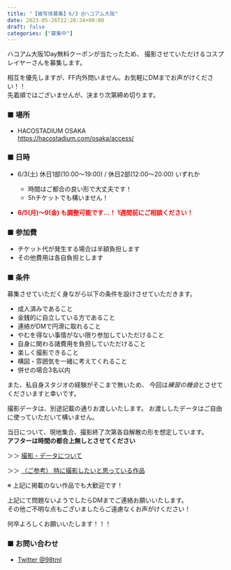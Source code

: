```yaml
---
title: "【被写体募集】6/3 @ハコアム大阪"
date: 2023-05-26T22:28:24+09:00
draft: false
categories: ["募集中"]
---
```


ハコアム大阪1Day無料クーポンが当たったため、
撮影させていただけるコスプレイヤーさんを募集します。

相互を優先しますが、FF内外問いません。お気軽にDMまでお声がけください！！  
先着順ではございませんが、決まり次第締め切ります。


### ■ 場所

* HACOSTADIUM OSAKA  
https://hacostadium.com/osaka/access/

### ■ 日時

* 6/3(土) 休日1部(10:00～19:00) / 休日2部(12:00～20:00) いずれか
  * 時間はご都合の良い形で大丈夫です！
  * 5hチケットでも構いません！

* <span style="color:red; font-weight:bold">6/5(月)～9(金) も調整可能です…！ 1週間前にご相談ください！</span>

### ■ 参加費

* チケット代が発生する場合は半額負担します
* その他費用は各自負担とします

### ■ 条件

募集させていただく身ながら以下の条件を設けさせていただきます。

* 成人済みであること
* 金銭的に自立している方であること
* 連絡がDMで円滑に取れること
* やむを得ない事情がない限り参加していただけること
* 自身に関わる諸費用を負担していただけること
* 楽しく撮影できること
* 構図・雰囲気を一緒に考えてくれること
* 併せの場合3名以内

また、私自身スタジオの経験がそこまで無いため、
今回は*練習の機会*とさせてくださいますと幸いです。

撮影データは、別途記載の通りお渡しいたします。
お渡ししたデータはご自由に使っていただいて構いません。

当日について、現地集合、撮影終了次第各自解散の形を想定しています。  
**アフターは時間の都合上無しとさせてください**

＞＞ [撮影・データについて](/policy/)

＞＞ [（ご参考） 特に撮影したいと思っている作品](/favlist/)

※ 上記に掲載のない作品でも大歓迎です！

上記にて問題ないようでしたらDMまでご連絡お願いいたします。  
その他ご不明な点もございましたらご遠慮なくお声がけください！

何卒よろしくお願いいたします！！！

### ■ お問い合わせ

* [Twitter @98tml](https://twitter.com/98tml/)